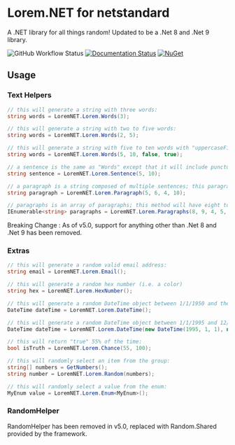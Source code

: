 Lorem.NET for netstandard
=========================

A .NET library for all things random!  Updated to be a .Net 8 and .Net 9 library.

![GitHub Workflow Status](https://img.shields.io/github/actions/workflow/status/trichards57/Lorem.Universal.NET/build-and-release.yml)
[![Documentation Status](https://readthedocs.org/projects/loremdnxnet/badge/?version=latest)](https://loremdnxnet.readthedocs.io/en/latest/?badge=latest)
[![NuGet](https://img.shields.io/nuget/v/Lorem.Universal.NET.svg?maxAge=2592000)](https://www.nuget.org/packages/Lorem.Universal.NET/)


Usage
-----

### Text Helpers

```csharp
// this will generate a string with three words:
string words = LoremNET.Lorem.Words(3);

// this will generate a string with two to five words:
string words = LoremNET.Lorem.Words(2, 5);

// this will generate a string with five to ten words with "uppercaseFirstLetter" set to "false" and "includePunctuation" set to "true":
string words = LoremNET.Lorem.Words(5, 10, false, true);

// a sentence is the same as "Words" except that it will include punctuation by default and will include a "." at the end of a string:
string sentence = LoremNET.Lorem.Sentence(5, 10);

// a paragraph is a string composed of multiple sentences; this paragraph will have five to six words per sentence, and four to ten sentences:
string paragraph = LoremNET.Lorem.Paragraph(5, 6, 4, 10);

// paragraphs is an array of paragraphs; this method will have eight to nine words per sentence, four to five sentences per paragraph, and one to three paragraphs:
IEnumerable<string> paragraphs = LoremNET.Lorem.Paragraphs(8, 9, 4, 5, 1, 3);
```

Breaking Change : As of v5.0, support for anything other than .Net 8 and .Net 9 has been removed.

### Extras

```csharp
// this will generate a random valid email address:
string email = LoremNET.Lorem.Email();

// this will generate a random hex number (i.e. a color)
string hex = LoremNET.Lorem.HexNumber();

// this will generate a random DateTime object between 1/1/1950 and the current DateTime:
DateTime dateTime = LoremNET.Lorem.DateTime();

// this will generate a random DateTime object between 1/1/1995 and 12/31/2020:
DateTime dateTime = LoremNET.Lorem.DateTime(new DateTime(1995, 1, 1), new DateTime(2020, 12, 31))

// this will return "true" 55% of the time:
bool isTruth = LoremNET.Lorem.Chance(55, 100);

// this will randomly select an item from the group:
string[] numbers = GetNumbers();
string number = LoremNET.Lorem.Random(numbers);

// this will randomly select a value from the enum:
MyEnum value = LoremNET.Lorem.Enum<MyEnum>(); 

```

### RandomHelper

RandomHelper has been removed in v5.0, replaced with Random.Shared provided by the framework.